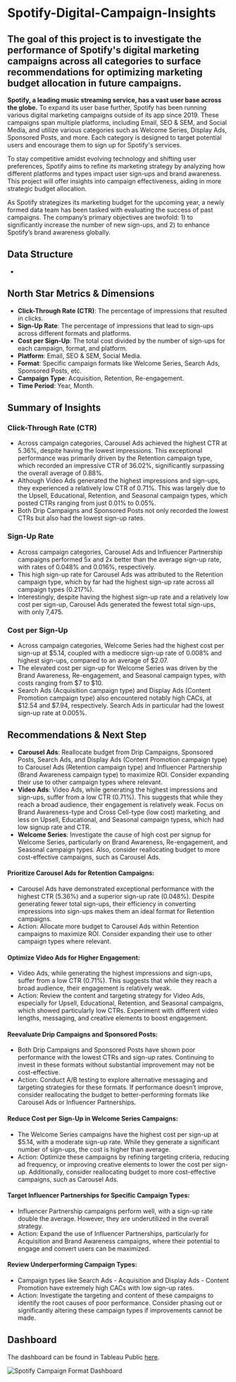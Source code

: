 # Spotify-Digital-Campaign-Insights


## The goal of this project is to investigate the performance of Spotify's digital marketing campaigns across all categories to surface recommendations for optimizing marketing budget allocation in future campaigns.

**Spotify, a leading music streaming service, has a vast user base across the globe.** To expand its user base further, Spotify has been running various digital marketing campaigns outside of its app since 2019. These campaigns span multiple platforms, including Email, SEO & SEM, and Social Media, and utilize various categories such as Welcome Series, Display Ads, Sponsored Posts, and more. Each category is designed to target potential users and encourage them to sign up for Spotify's services.

To stay competitive amidst evolving technology and shifting user preferences, Spotify aims to refine its marketing strategy by analyzing how different platforms and types impact user sign-ups and brand awareness. This project will offer insights into campaign effectiveness, aiding in more strategic budget allocation.

As Spotify strategizes its marketing budget for the upcoming year, a newly formed data team has been tasked with evaluating the success of past campaigns. The company’s primary objectives are twofold: 1) to significantly increase the number of new sign-ups, and 2) to enhance Spotify’s brand awareness globally.


## Data Structure

- 



## North Star Metrics & Dimensions
- **Click-Through Rate (CTR)**: The percentage of impressions that resulted in clicks.
- **Sign-Up Rate**: The percentage of impressions that lead to sign-ups across different formats and platforms.
- **Cost per Sign-Up**: The total cost divided by the number of sign-ups for each campaign, format, and platform.
- **Platform**: Email, SEO & SEM, Social Media.
- **Format**: Specific campaign formats like Welcome Series, Search Ads, Sponsored Posts, etc.
- **Campaign Type**: Acquisition, Retention, Re-engagement.
- **Time Period**: Year, Month.



## Summary of Insights


### Click-Through Rate (CTR)
- Across campaign categories, Carousel Ads achieved the highest CTR at 5.36%, despite having the lowest impressions. This exceptional performance was primarily driven by the Retention campaign type, which recorded an impressive CTR of 36.02%, significantly surpassing the overall average of 0.88%.
- Although Video Ads generated the highest impressions and sign-ups, they experienced a relatively low CTR of 0.71%. This was largely due to the Upsell, Educational, Retention, and Seasonal campaign types, which posted CTRs ranging from just 0.01% to 0.05%.
- Both Drip Campaigns and Sponsored Posts not only recorded the lowest CTRs but also had the lowest sign-up rates.

### Sign-Up Rate
- Across campaign categories, Carousel Ads and Influencer Partnership campaigns performed 5x and 2x better than the average sign-up rate, with rates of 0.048% and 0.016%, respectively.
- This high sign-up rate for Carousel Ads was attributed to the Retention campaign type, which by far had the highest sign-up rate across all campaign types (0.217%).
- Interestingly, despite having the highest sign-up rate and a relatively low cost per sign-up, Carousel Ads generated the fewest total sign-ups, with only 7,475.

### Cost per Sign-Up
- Across campaign categories, Welcome Series had the highest cost per sign-up at $5.14, coupled with a mediocre sign-up rate of 0.008% and highest sign-ups, compared to an average of $2.07.
- The elevated cost per sign-up for Welcome Series was driven by the Brand Awareness, Re-engagement, and Seasonal campaign types, with costs ranging from $7 to $10.
- Search Ads (Acquisition campaign type) and Display Ads (Content Promotion campaign type) also encountered notably high CACs, at $12.54 and $7.94, respectively. Search Ads in particular had the lowest sign-up rate at 0.005%.
 


## Recommendations & Next Step

- **Carousel Ads**: Reallocate budget from Drip Campaigns, Sponsored Posts, Search Ads, and Display Ads (Content Promotion campaign type) to Carousel Ads (Retention campaign type) and Influencer Partnership (Brand Awareness campaign type) to maximize ROI. Consider expanding their use to other campaign types where relevant.
- **Video Ads**: Video Ads, while generating the highest impressions and sign-ups, suffer from a low CTR (0.71%). This suggests that while they reach a broad audience, their engagement is relatively weak. Focus on Brand Awareness-type and Cross Cell-type (low cost) marketing, and less on Upsell, Educational, and Seasonal campaign typess, which had low signup rate and CTR.
- **Welcome Series**: Investigate the cause of high cost per signup for Welcome Series, particularly on Brand Awareness, Re-engagement, and Seasonal campaign types. Also, consider reallocating budget to more cost-effective campaigns, such as Carousel Ads.







#### Prioritize Carousel Ads for Retention Campaigns:

- Carousel Ads have demonstrated exceptional performance with the highest CTR (5.36%) and a superior sign-up rate (0.048%). Despite generating fewer total sign-ups, their efficiency in converting impressions into sign-ups makes them an ideal format for Retention campaigns.
- Action: Allocate more budget to Carousel Ads within Retention campaigns to maximize ROI. Consider expanding their use to other campaign types where relevant.

#### Optimize Video Ads for Higher Engagement:

- Video Ads, while generating the highest impressions and sign-ups, suffer from a low CTR (0.71%). This suggests that while they reach a broad audience, their engagement is relatively weak.
- Action: Review the content and targeting strategy for Video Ads, especially for Upsell, Educational, Retention, and Seasonal campaigns, which showed particularly low CTRs. Experiment with different video lengths, messaging, and creative elements to boost engagement.


#### Reevaluate Drip Campaigns and Sponsored Posts:

- Both Drip Campaigns and Sponsored Posts have shown poor performance with the lowest CTRs and sign-up rates. Continuing to invest in these formats without substantial improvement may not be cost-effective.
- Action: Conduct A/B testing to explore alternative messaging and targeting strategies for these formats. If performance doesn’t improve, consider reallocating the budget to better-performing formats like Carousel Ads or Influencer Partnerships.

#### Reduce Cost per Sign-Up in Welcome Series Campaigns:

- The Welcome Series campaigns have the highest cost per sign-up at $5.14, with a moderate sign-up rate. While they generate a significant number of sign-ups, the cost is higher than average.
- Action: Optimize these campaigns by refining targeting criteria, reducing ad frequency, or improving creative elements to lower the cost per sign-up. Additionally, consider reallocating budget to more cost-effective campaigns, such as Carousel Ads.


#### Target Influencer Partnerships for Specific Campaign Types:

- Influencer Partnership campaigns perform well, with a sign-up rate double the average. However, they are underutilized in the overall strategy.
- Action: Expand the use of Influencer Partnerships, particularly for Acquisition and Brand Awareness campaigns, where their potential to engage and convert users can be maximized.


#### Review Underperforming Campaign Types:

- Campaign types like Search Ads - Acquisition and Display Ads - Content Promotion have extremely high CACs with low sign-up rates.
- Action: Investigate the targeting and content of these campaigns to identify the root causes of poor performance. Consider phasing out or significantly altering these campaign types if improvements cannot be made.







## Dashboard
The dashboard can be found in Tableau Public [here](https://public.tableau.com/app/profile/witts.jianming.mei/viz/SpofityCampaignFormatDashboard/SpotifyCampaignFormatDashboard).

![Spotify Campaign Format Dashboard](https://github.com/user-attachments/assets/7ef91563-6051-49f8-909c-46f0ce3ecab3)


